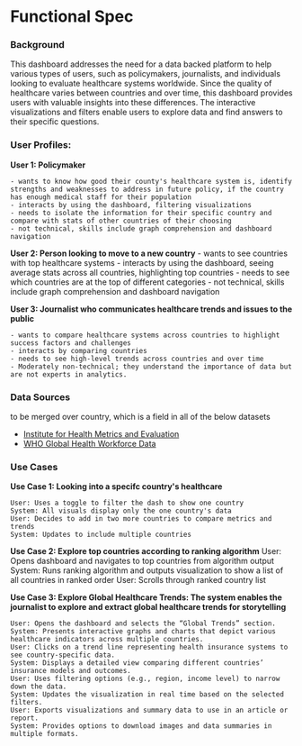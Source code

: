 # Functional Spec

### Background
This dashboard addresses the need for a data backed platform to help various types of users, such as policymakers, journalists, and individuals looking to evaluate healthcare systems worldwide. Since the quality of healthcare varies between countries and over time, this dashboard provides users with valuable insights into these differences. The interactive visualizations and filters enable users to explore data and find answers to their specific questions.

### User Profiles:

**User 1: Policymaker**

	- wants to know how good their county's healthcare system is, identify strengths and weaknesses to address in future policy, if the country has enough medical staff for their population
	- interacts by using the dashboard, filtering visualizations
	- needs to isolate the information for their specific country and compare with stats of other countries of their choosing
	- not technical, skills include graph comprehension and dashboard navigation

**User 2: Person looking to move to a new country**
    - wants to see countries with top healthcare systems
    - interacts by using the dashboard, seeing average stats across all countries, highlighting top countries
    - needs to see which countries are at the top of different categories
    - not technical, skills include graph comprehension and dashboard navigation

**User 3: Journalist who communicates healthcare trends and issues to the public**

	- wants to compare healthcare systems across countries to highlight success factors and challenges
	- interacts by comparing countries 
	- needs to see high-level trends across countries and over time
	- Moderately non-technical; they understand the importance of data but are not experts in analytics.

### Data Sources
to be merged over country, which is a field in all of the below datasets
- [Institute for Health Metrics and Evaluation](https://vizhub.healthdata.org/gbd-results/)
- [WHO Global Health Workforce Data](https://www.who.int/data/gho/data/themes/topics/health-workforce)


### Use Cases

**Use Case 1: Looking into a specifc country's healthcare**

    User: Uses a toggle to filter the dash to show one country
    System: All visuals display only the one country's data
    User: Decides to add in two more countries to compare metrics and trends
    System: Updates to include multiple countries

**Use Case 2: Explore top countries according to ranking algorithm**
    User: Opens dashboard and navigates to top countries from algorithm output
    System: Runs ranking algorithm and outputs visualization to show a list of all countries in ranked order
    User: Scrolls through ranked country list

**Use Case 3: Explore Global Healthcare Trends: The system enables the journalist to explore and extract global healthcare trends for storytelling**

    User: Opens the dashboard and selects the “Global Trends” section.
    System: Presents interactive graphs and charts that depict various healthcare indicators across multiple countries.
    User: Clicks on a trend line representing health insurance systems to see country-specific data.
    System: Displays a detailed view comparing different countries’ insurance models and outcomes.
    User: Uses filtering options (e.g., region, income level) to narrow down the data.
    System: Updates the visualization in real time based on the selected filters.
    User: Exports visualizations and summary data to use in an article or report.
    System: Provides options to download images and data summaries in multiple formats.